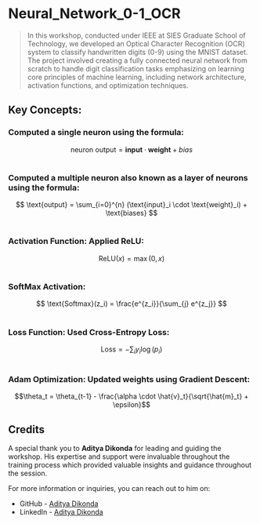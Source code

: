 # Neural_Network_0-1_OCR
>In this workshop, conducted under IEEE at SIES Graduate School of Technology, we developed an Optical Character Recognition (OCR) system to classify handwritten digits (0-9) using the MNIST dataset. The project involved creating a fully connected neural network from scratch to handle digit classification tasks emphasizing on learning core principles of machine learning, including network architecture, activation functions, and optimization techniques.

## Key Concepts:
### Computed a single neuron using the formula:
$$ \text{neuron output} = \mathbf{input} \cdot \mathbf{weight} + bias $$
#
### Computed a multiple neuron also known as a layer of neurons using the formula:
$$ \text{output} = \sum_{i=0}^{n} (\text{input}_i \cdot \text{weight}_i) + \text{biases} $$
#
### Activation Function: Applied ReLU:
$$ \text{ReLU}(x) = \max(0, x) $$
#
### SoftMax Activation: 
$$ \text{Softmax}(z_i) = \frac{e^{z_i}}{\sum_{j} e^{z_j}} $$
#
### Loss Function: Used Cross-Entropy Loss:
$$ \text{Loss} = -\sum_{i} y_i \log(p_i) $$
#
### Adam Optimization: Updated weights using Gradient Descent:
$$\theta_t = \theta_{t-1} - \frac{\alpha \cdot \hat{v}_t}{\sqrt{\hat{m}_t} + \epsilon}$$

## Credits
A special thank you to **Aditya Dikonda** for leading and guiding the workshop. His expertise and support were invaluable throughout the training process which provided valuable insights and guidance throughout the session.

For more information or inquiries, you can reach out to him on:
+ GitHub - [Aditya Dikonda](https://github.com/Adityadikonda10)
+ LinkedIn - [Aditya Dikonda](https://www.linkedin.com/in/aditya-dikonda-144141286)
